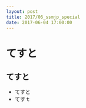 ```yaml
---
layout: post
title: 2017/06_ssmjp_special
date: 2017-06-04 17:00:00
---
```


# てすと
## てすと

- てすと
- てすｔ
